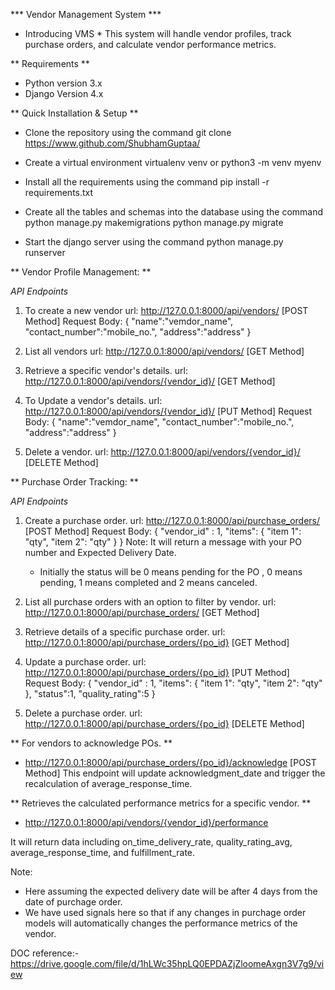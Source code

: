 *** Vendor Management System ***

* Introducing VMS *
This system will handle vendor profiles, track purchase orders, and calculate vendor performance metrics.

** Requirements **
- Python version 3.x
- Django Version 4.x

** Quick Installation & Setup **
- Clone the repository using the command
git clone https://www.github.com/ShubhamGuptaa/

- Create a virtual environment 
virtualenv venv or python3 -m venv myenv

- Install all the requirements using the command
pip install -r requirements.txt

- Create all the tables and schemas into the database using the command
python manage.py makemigrations
python manage.py migrate

- Start the django server using the command
python manage.py runserver


** Vendor Profile Management: **

*API Endpoints*
1. To create a new vendor
url: http://127.0.0.1:8000/api/vendors/ [POST Method]
Request Body:
{
    "name":"vemdor_name",
    "contact_number":"mobile_no.",
    "address":"address"
}

2. List all vendors
url: http://127.0.0.1:8000/api/vendors/ [GET Method]

3. Retrieve a specific vendor's details.
url: http://127.0.0.1:8000/api/vendors/{vendor_id}/ [GET Method]

4. To Update a vendor's details.
url: http://127.0.0.1:8000/api/vendors/{vendor_id}/ [PUT Method]
Request Body:
{
    "name":"vemdor_name",
    "contact_number":"mobile_no.",
    "address":"address"
}

5. Delete a vendor.
url: http://127.0.0.1:8000/api/vendors/{vendor_id}/ [DELETE Method]


** Purchase Order Tracking: **

*API Endpoints*
1. Create a purchase order.
url: http://127.0.0.1:8000/api/purchase_orders/ [POST Method]
Request Body:
{
  "vendor_id" : 1,
  "items": {
    "item 1": "qty",
    "item 2": "qty"
  }
}
Note: It will return a message with your PO number and Expected Delivery Date.
    - Initially the status will be 0 means pending for the PO , 0 means pending, 1 means completed and 2 means canceled.

2. List all purchase orders with an option to filter by vendor.
url: http://127.0.0.1:8000/api/purchase_orders/ [GET Method]

3. Retrieve details of a specific purchase order.
url: http://127.0.0.1:8000/api/purchase_orders/{po_id} [GET Method]

4. Update a purchase order.
url: http://127.0.0.1:8000/api/purchase_orders/{po_id} [PUT Method]
Request Body:
{
  "vendor_id" : 1,
  "items": {
    "item 1": "qty",
    "item 2": "qty"
  },
    "status":1,
    "quality_rating":5
}

5. Delete a purchase order.
url: http://127.0.0.1:8000/api/purchase_orders/{po_id} [DELETE Method]


** For vendors to acknowledge POs. **
- http://127.0.0.1:8000/api/purchase_orders/{po_id}/acknowledge [POST Method]
This endpoint will update acknowledgment_date and trigger the recalculation
of average_response_time.

** Retrieves the calculated performance metrics for a specific vendor. **
- http://127.0.0.1:8000/api/vendors/{vendor_id}/performance

It will return data including on_time_delivery_rate, quality_rating_avg, average_response_time, and fulfillment_rate.

Note:
- Here assuming the expected delivery date will be after 4 days from the date of purchage order.
- We have used signals here so that if any changes in purchage order models will automatically changes the performance metrics of the vendor.

DOC reference:- https://drive.google.com/file/d/1hLWc35hpLQ0EPDAZjZloomeAxgn3V7g9/view
